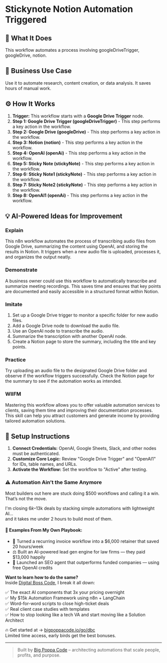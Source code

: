 # Stickynote Notion Automation Triggered

## 🚀 What It Does
This workflow automates a process involving googleDriveTrigger, googleDrive, notion.

## 💼 Business Use Case
Use it to automate research, content creation, or data analysis. It saves hours of manual work.

## ⚙️ How It Works
1.  **Trigger:** This workflow starts with a **Google Drive Trigger** node.
2. **Step 1: Google Drive Trigger (googleDriveTrigger)** - This step performs a key action in the workflow.
3. **Step 2: Google Drive (googleDrive)** - This step performs a key action in the workflow.
4. **Step 3: Notion (notion)** - This step performs a key action in the workflow.
5. **Step 4: OpenAI (openAi)** - This step performs a key action in the workflow.
6. **Step 5: Sticky Note (stickyNote)** - This step performs a key action in the workflow.
7. **Step 6: Sticky Note1 (stickyNote)** - This step performs a key action in the workflow.
8. **Step 7: Sticky Note2 (stickyNote)** - This step performs a key action in the workflow.
9. **Step 8: OpenAI1 (openAi)** - This step performs a key action in the workflow.

## 💡 AI-Powered Ideas for Improvement
### Explain
This n8n workflow automates the process of transcribing audio files from Google Drive, summarizing the content using OpenAI, and storing the results in Notion. It triggers when a new audio file is uploaded, processes it, and organizes the output neatly.

### Demonstrate
A business owner could use this workflow to automatically transcribe and summarize meeting recordings. This saves time and ensures that key points are documented and easily accessible in a structured format within Notion.

### Imitate
1. Set up a Google Drive trigger to monitor a specific folder for new audio files.
2. Add a Google Drive node to download the audio file.
3. Use an OpenAI node to transcribe the audio.
4. Summarize the transcription with another OpenAI node.
5. Create a Notion page to store the summary, including the title and key points.

### Practice
Try uploading an audio file to the designated Google Drive folder and observe if the workflow triggers successfully. Check the Notion page for the summary to see if the automation works as intended.

### WIIFM
Mastering this workflow allows you to offer valuable automation services to clients, saving them time and improving their documentation processes. This skill can help you attract customers and generate income by providing tailored automation solutions.

## 🔧 Setup Instructions
1. **Connect Credentials:** OpenAI, Google Sheets, Slack, and other nodes must be authenticated.
2. **Customize Core Logic:** Review "Google Drive Trigger" and "OpenAI1" for IDs, table names, and URLs.
3. **Activate the Workflow:** Set the workflow to "Active" after testing.

### ⚠️ Automation Ain’t the Same Anymore

Most builders out here are stuck doing $500 workflows and calling it a win.  
That’s not the move.  

I'm closing $6k–$13k deals by stacking simple automations with lightweight AI...  
and it takes me under 2 hours to build most of them.

#### 🧠 Examples From My Own Playbook:
- 🔁 Turned a recurring invoice workflow into a $6,000 retainer that saved 20 hours/week  
- ⚖️ Built an AI-powered lead gen engine for law firms — they paid $13,000 happily  
- 🚀 Launched an SEO agent that outperforms funded companies — using free OpenAI credits  

**Want to learn how to do the same?**  
Inside [Digital Boss Code](https://bigpoppacode.io/go/dbc), I break it all down:

✅ The exact AI components that 3x your pricing overnight  
✅ My $15k Automation Framework using n8n + LangChain  
✅ Word-for-word scripts to close high-ticket deals  
✅ Real client case studies with templates  
✅ How to stop looking like a tech VA and start moving like a Solution Architect  

🔥 Get started at → [bigpoppacode.io/go/dbc](https://bigpoppacode.io/go/dbc)  
Limited time access, early birds get the best bonuses.

---
> Built by [Big Poppa Code](https://bigpoppacode.io) – architecting automations that scale people, profits, and purpose.
